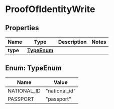 

# ProofOfIdentityWrite



## Properties

| Name | Type | Description | Notes |
|------------ | ------------- | ------------- | -------------|
|**type** | [**TypeEnum**](#TypeEnum) |  |  |



## Enum: TypeEnum

| Name | Value |
|---- | -----|
| NATIONAL_ID | &quot;national_id&quot; |
| PASSPORT | &quot;passport&quot; |



